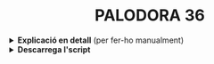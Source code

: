 <h1 align="center">PALODORA 36</h1>

<details>
  <summary><b>Explicació en detall</b> (per fer-ho manualment)</summary>

<h2 align="center">Taula de continguts</h2>
  
- [Optimitza les velocitats](#optimitzar-velocitats)
- [Actualitza el sistema](#actualitzar-el-sistema)
- [Defineix el nom de la màquina](#definir-el-nom-de-la-màquina)
- [Reinicia el sistema](#reiniciar-el-sistema)
- [Activa els repositoris d'RPM Fusion](#activar-rpm-fusion-free-i-nonfree)
- [Activa la paqueteria Flatpak](#activar-flatpak)
- [Instal·la el que vulguis](#installar-el-que-vulguis)
- [Elimina el que no vulguis](#eliminar-el-que-no-vulguis)
  
### Optimitzar velocitats

Obrir la Terminal i posar la següent ordre per editar l'arixu **dnf.conf**:

`sudo nano /etc/dnf/dnf.conf`

Introdueixo les següents línies noves:

`fastestmirror=True`

`max_parallel_downloads=10`

`defaultyes=True`

`keepcache=True`

### Actualitzar el sistema

`sudo dnf update -y --refresh`

`sudo dnf upgrade -y`

### Definir el nom de la màquina

`sudo hostnamectl set-hostname linux`

### Reiniciar el sistema

`sudo reboot now`

### Activar RPM Fusion (*free* i *nonfree*)

`sudo dnf install -y https://mirrors.rpmfusion.org/free/fedora/rpmfusion-free-release-$(rpm -E %fedora).noarch.rpm https://mirrors.rpmfusion.org/nonfree/fedora/rpmfusion-nonfree-release-$(rpm -E %fedora).noarch.rpm`

`sudo dnf -y groupupdate core`

`sudo dnf -y groupupdate multimedia --setop="install_weak_deps=False" --exclude=PackageKit-gstreamer-plugin`

`sudo dnf -y groupupdate sound-and-video`

`sudo dnf install -y rpmfusion-free-release-tainted`

`sudo dnf install -y libdvdcss`

`sudo dnf install -y rpmfusion-nonfree-release-tainted`

`sudo dnf install -y \*-firmware`

### Activar Flatpak

`flatpak remote-add --if-not-exists flathub https://flathub.org/repo/flathub.flatpakrepo`

### Instal·lar el que vulguis

`sudo dnf install -y neofetch screenfetch gimp`

### Eliminar el que no vulguis

`sudo dnf remove -y [Per desinstal·lar folder]`

`sudo dnf autoremove`

`sudo dnf clean all`

</details>

<details>
  <summary><b>Descarrega l'script</b></summary>

<h3 align="center">L'script encara no està disponible.</h3>

</details>
